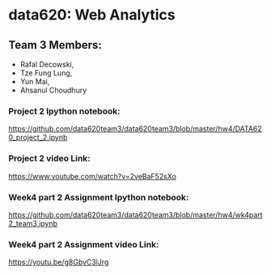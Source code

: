 # data620: Web Analytics
## Team 3 Members:
- Rafal Decowski, 
- Tze Fung Lung, 
- Yun Mai, 
- Ahsanul Choudhury

### Project 2 Ipython notebook:
https://github.com/data620team3/data620team3/blob/master/hw4/DATA620_project_2.ipynb

### Project 2 video Link:
https://www.youtube.com/watch?v=2veBaF52sXo

### Week4 part 2 Assignment Ipython notebook:
https://github.com/data620team3/data620team3/blob/master/hw4/wk4part2_team3.ipynb

### Week4 part 2 Assignment video Link:
https://youtu.be/g8GbvC3lJrg
